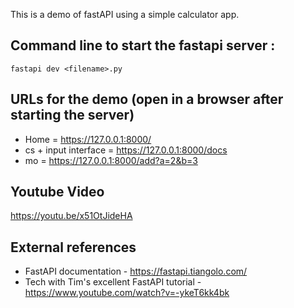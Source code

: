 This is a demo of fastAPI using a simple calculator app. 


## Command line to start the fastapi server : 

``` fastapi dev <filename>.py ```

## URLs for the demo (open in a browser after starting the server)
- Home = https://127.0.0.1:8000/
- cs + input interface = https://127.0.0.1:8000/docs
- mo = https://127.0.0.1:8000/add?a=2&b=3

## Youtube Video 
https://youtu.be/x51OtJideHA

## External references
- FastAPI documentation - https://fastapi.tiangolo.com/
- Tech with Tim's excellent FastAPI tutorial - https://www.youtube.com/watch?v=-ykeT6kk4bk